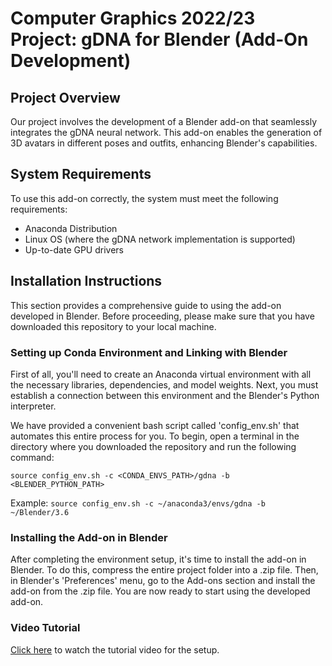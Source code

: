 # Computer Graphics 2022/23 Project: gDNA for Blender (Add-On Development)
## Project Overview
Our project involves the development of a Blender add-on that seamlessly integrates the gDNA neural network. This add-on enables the generation of 3D avatars in different poses and outfits, enhancing Blender's capabilities.

## System Requirements
To use this add-on correctly, the system must meet the following requirements:
- Anaconda Distribution
- Linux OS (where the gDNA network implementation is supported)
- Up-to-date GPU drivers


## Installation Instructions
This section provides a comprehensive guide to using the add-on developed in Blender. Before proceeding, please make sure that you have downloaded this repository to your local machine.

### Setting up Conda Environment and Linking with Blender
First of all, you'll need to create an Anaconda virtual environment with all the necessary libraries, dependencies, and model weights. Next, you must establish a connection between this environment and the Blender's Python interpreter.

We have provided a convenient bash script called 'config_env.sh' that automates this entire process for you. To begin, open a terminal in the directory where you downloaded the repository and run the following command:

```source config_env.sh -c <CONDA_ENVS_PATH>/gdna -b <BLENDER_PYTHON_PATH>```

Example:
```source config_env.sh -c ~/anaconda3/envs/gdna -b ~/Blender/3.6```


### Installing the Add-on in Blender
After completing the environment setup, it's time to install the add-on in Blender. To do this, compress the entire project folder into a .zip file. Then, in Blender's 'Preferences' menu, go to the Add-ons section and install the add-on from the .zip file. You are now ready to start using the developed add-on.

### Video Tutorial
[Click here](https://mega.nz/folder/0w8AQKJA#wcU3Wmtz3oQ2HD06GEWqvQ) to watch the tutorial video for the setup.

